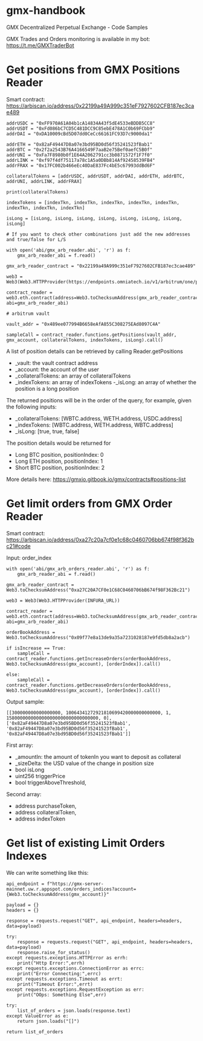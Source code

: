 # gmx-handbook
GMX Decentralized Perpetual Exchange - Code Samples 

GMX Trades and Orders monitoring is available in my bot: https://t.me/GMXTraderBot

# Get positions from GMX Positions Reader

Smart contract: https://arbiscan.io/address/0x22199a49A999c351eF7927602CFB187ec3cae489

```
addrUSDC = "0xFF970A61A04b1cA14834A43f5dE4533eBDDB5CC8"
addrUSDT = "0xFd086bC7CD5C481DCC9C85ebE478A1C0b69FCbb9"
addrDAI = "0xDA10009cBd5D07dd0CeCc66161FC93D7c9000da1"

addrETH = "0x82aF49447D8a07e3bd95BD0d56f35241523fBab1"
addrBTC = "0x2f2a2543B76A4166549F7aaB2e75Bef0aefC5B0f"
addrUNI = "0xFa7F8980b0f1E64A2062791cc3b0871572f1F7f0"
addrLINK = "0xf97f4df75117a78c1A5a0DBb814Af92458539FB4"
addrFRAX = "0x17FC002b466eEc40DaE837Fc4bE5c67993ddBd6F"

collateralTokens = [addrUSDC, addrUSDT, addrDAI, addrETH, addrBTC, addrUNI, addrLINK, addrFRAX]

print(collateralTokens)

indexTokens = [indexTkn, indexTkn, indexTkn, indexTkn, indexTkn, indexTkn, indexTkn, indexTkn]

isLong = [isLong, isLong, isLong, isLong, isLong, isLong, isLong, isLong]

# If you want to check other combinations just add the new addresses and true/false for L/S

with open('abi/gmx_arb_reader.abi', 'r') as f:
    gmx_arb_reader_abi = f.read()

gmx_arb_reader_contract = "0x22199a49A999c351eF7927602CFB187ec3cae489"

web3 = Web3(Web3.HTTPProvider(https://endpoints.omniatech.io/v1/arbitrum/one/public))

contract_reader = web3.eth.contract(address=Web3.toChecksumAddress(gmx_arb_reader_contract), abi=gmx_arb_reader_abi)

# arbitrum vault

vault_addr = "0x489ee077994B6658eAfA855C308275EAd8097C4A"

sampleCall = contract_reader.functions.getPositions(vault_addr, gmx_account, collateralTokens, indexTokens, isLong).call()

```
A list of position details can be retrieved by calling Reader.getPositions
- _vault: the vault contract address 
- _account: the account of the user
- _collateralTokens: an array of collateralTokens
- _indexTokens: an array of indexTokens
 -_isLong: an array of whether the position is a long position

The returned positions will be in the order of the query, for example, given the following inputs:
- _collateralTokens: [WBTC.address, WETH.address, USDC.address] 
- _indexTokens: [WBTC.address, WETH.address, WBTC.address]
- _isLong: [true, true, false]

The position details would be returned for
- Long BTC position, positionIndex: 0
- Long ETH position, positionIndex: 1
- Short BTC position, positionIndex: 2

More details here:
https://gmxio.gitbook.io/gmx/contracts#positions-list

# Get limit orders from  GMX Order Reader

Smart contract: https://arbiscan.io/address/0xa27c20a7cf0e1c68c0460706bb674f98f362bc21#code

Input: order_index


```
with open('abi/gmx_arb_orders_reader.abi', 'r') as f:
    gmx_arb_reader_abi = f.read()

gmx_arb_reader_contract = Web3.toChecksumAddress("0xa27C20A7CF0e1C68C0460706bB674f98F362Bc21")

web3 = Web3(Web3.HTTPProvider(INFURA_URL))

contract_reader = web3.eth.contract(address=Web3.toChecksumAddress(gmx_arb_reader_contract), abi=gmx_arb_reader_abi)

orderBookAddress = Web3.toChecksumAddress("0x09f77e8a13de9a35a7231028187e9fd5db8a2acb")

if isIncrease == True:
    sampleCall = contract_reader.functions.getIncreaseOrders(orderBookAddress, Web3.toChecksumAddress(gmx_account), [orderIndex]).call()

else:
    sampleCall = contract_reader.functions.getDecreaseOrders(orderBookAddress, Web3.toChecksumAddress(gmx_account), [orderIndex]).call()

```

Output sample:

```
[[300000000000000000, 10064341272921810699420000000000000, 1, 1580000000000000000000000000000000, 0], 
['0x82aF49447D8a07e3bd95BD0d56f35241523fBab1', '0x82aF49447D8a07e3bd95BD0d56f35241523fBab1', '0x82aF49447D8a07e3bd95BD0d56f35241523fBab1']]

```
First array:
- _amountIn: the amount of tokenIn you want to deposit as collateral
- _sizeDelta: the USD value of the change in position size
- bool isLong
- uint256 triggerPrice
- bool triggerAboveThreshold,

Second array:
- address purchaseToken, 
- address collateralToken,
- address indexToken

# Get list of existing Limit Orders Indexes

We can write something like this:

```
api_endpoint = f"https://gmx-server-mainnet.uw.r.appspot.com/orders_indices?account={Web3.toChecksumAddress(gmx_account)}"

payload = {}
headers = {}

response = requests.request("GET", api_endpoint, headers=headers, data=payload)

try:
    response = requests.request("GET", api_endpoint, headers=headers, data=payload)
    response.raise_for_status()
except requests.exceptions.HTTPError as errh:
    print("Http Error:",errh)
except requests.exceptions.ConnectionError as errc:
    print("Error Connecting:",errc)
except requests.exceptions.Timeout as errt:
    print("Timeout Error:",errt)
except requests.exceptions.RequestException as err:
    print("OOps: Something Else",err)

try:
    list_of_orders = json.loads(response.text)
except ValueError as e:
    return json.loads("[]")

return list_of_orders
```




